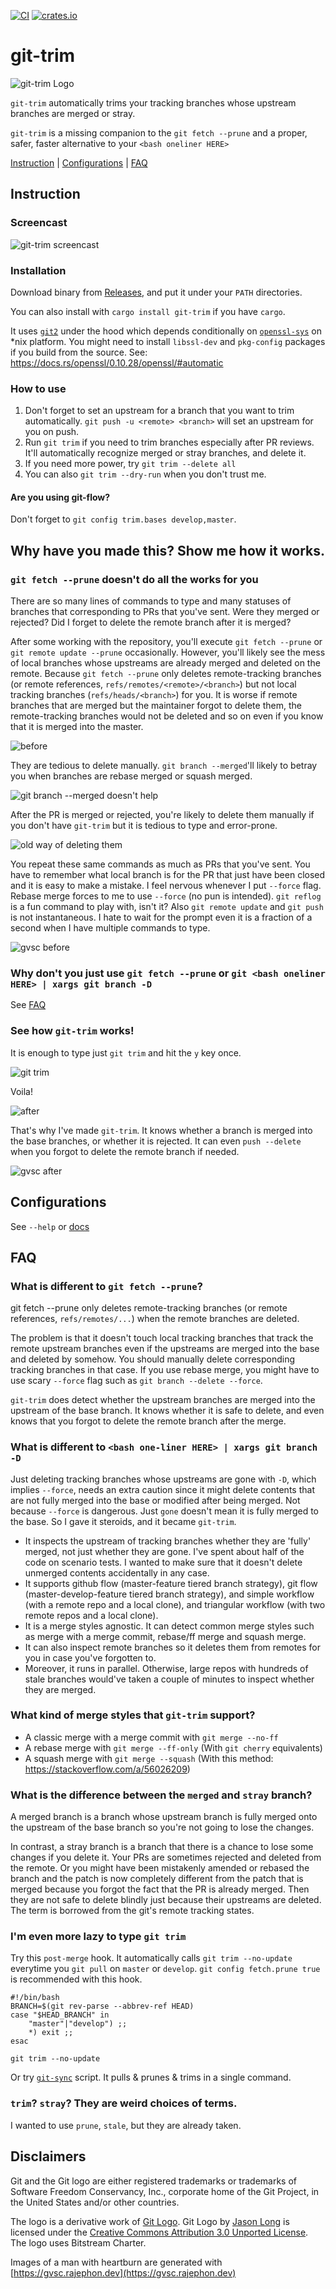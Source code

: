 [![CI](https://github.com/foriequal0/git-trim/workflows/CI/badge.svg?event=push)](https://github.com/foriequal0/git-trim/actions?query=workflow%3ACI) [![crates.io](https://img.shields.io/crates/v/git-trim.svg)](https://crates.io/crates/git-trim)

git-trim
========

![git-trim Logo](images/logo.png)

`git-trim` automatically trims your tracking branches whose upstream branches are merged or stray.

`git-trim` is a missing companion to the `git fetch --prune` and a proper, safer, faster alternative to your `<bash oneliner HERE>`

[Instruction](#instruction) | [Configurations](#configurations) | [FAQ](#faq)

## Instruction

### Screencast

![git-trim screencast](screencast.png)

### Installation
Download binary from [Releases](https://github.com/foriequal0/git-trim/releases), and put it under your `PATH` directories.

You can also install with `cargo install git-trim` if you have `cargo`.

It uses [`git2`](https://crates.io/crates/git2) under the hood which depends conditionally on [`openssl-sys`](https://crates.io/crates/openssl) on *nix platform.
You might need to install `libssl-dev` and `pkg-config` packages if you build from the source. See: https://docs.rs/openssl/0.10.28/openssl/#automatic

### How to use
1. Don't forget to set an upstream for a branch that you want to trim automatically.
   `git push -u <remote> <branch>` will set an upstream for you on push.
1. Run `git trim` if you need to trim branches especially after PR reviews. It'll automatically recognize merged or stray branches, and delete it.
1. If you need more power, try `git trim --delete all`
1. You can also `git trim --dry-run` when you don't trust me.

#### Are you using git-flow?

Don't forget to `git config trim.bases develop,master`.

## Why have you made this? Show me how it works.

### `git fetch --prune` doesn't do all the works for you

There are so many lines of commands to type and many statuses of branches that corresponding to PRs that you've sent.
Were they merged or rejected? Did I forget to delete the remote branch after it is merged?

After some working with the repository, you'll execute `git fetch --prune` or `git remote update --prune` occasionally.
However, you'll likely see the mess of local branches whose upstreams are already merged and deleted on the remote.
Because `git fetch --prune` only deletes remote-tracking branches (or remote references, `refs/remotes/<remote>/<branch>`) but not local tracking branches (`refs/heads/<branch>`) for you.
It is worse if remote branches that are merged but the maintainer forgot to delete them,
the remote-tracking branches would not be deleted and so on even if you know that it is merged into the master.

![before](images/0-before.png)

They are tedious to delete manually. `git branch --merged`'ll likely to betray you when branches are rebase merged or squash merged.

![git branch --merged doesn't help](images/1-branch-merged.png)

After the PR is merged or rejected, you're likely to delete them manually if you don't have `git-trim` but it is tedious to type and error-prone.

![old way of deleting them](images/2-old-way.png)

You repeat these same commands as much as PRs that you've sent.
You have to remember what local branch is for the PR that just have been closed and it is easy to make a mistake.
I feel nervous whenever I put `--force` flag. Rebase merge forces to me to use `--force` (no pun is intended).
`git reflog` is a fun command to play with, isn't it? Also `git remote update` and `git push` is not instantaneous.
I hate to wait for the prompt even it is a fraction of a second when I have multiple commands to type.

![gvsc before](images/gvsc-0.png)

### Why don't you just use `git fetch --prune` or `git <bash oneliner HERE> | xargs git branch -D`

See [FAQ](#faq)

### See how `git-trim` works!

It is enough to type just `git trim` and hit the `y` key once.

![git trim](images/3-git-trim-in-action.png)

Voila!

![after](images/4-after.png)

That's why I've made `git-trim`.
It knows whether a branch is merged into the base branches, or whether it is rejected.
It can even `push --delete` when you forgot to delete the remote branch if needed.

![gvsc after](images/gvsc-1.png)

## Configurations

See `--help` or [docs](docs/git-trim.man)

## FAQ

### What is different to `git fetch --prune`?

git fetch --prune only deletes remote-tracking branches (or remote references, `refs/remotes/...`) when the remote branches are deleted.

The problem is that it doesn't touch local tracking branches that track the remote upstream branches
even if the upstreams are merged into the base and deleted by somehow. You should manually delete corresponding tracking branches in that case.
If you use rebase merge, you might have to use scary `--force` flag such as `git branch --delete --force`.

`git-trim` does detect whether the upstream branches are merged into the upstream of the base branch.
It knows whether it is safe to delete, and even knows that you forgot to delete the remote branch after the merge.

### What is different to `<bash one-liner HERE> | xargs git branch -D`

Just deleting tracking branches whose upstreams are gone with `-D`, which implies `--force`,
needs an extra caution since it might delete contents that are not fully merged into the base or modified after being merged.
Not because `--force` is dangerous. Just `gone` doesn't mean it is fully merged to the base. So I gave it steroids, and it became `git-trim`.

 * It inspects the upstream of tracking branches whether they are 'fully' merged, not just whether they are gone.
 I've spent about half of the code on scenario tests. I wanted to make sure that it doesn't delete unmerged contents accidentally in any case.
 * It supports github flow (master-feature tiered branch strategy), git flow (master-develop-feature tiered branch strategy),
 and simple workflow (with a remote repo and a local clone), and triangular workflow (with two remote repos and a local clone).
 * It is a merge styles agnostic. It can detect common merge styles such as merge with a merge commit, rebase/ff merge and squash merge.
 * It can also inspect remote branches so it deletes them from remotes for you in case you've forgotten to.
 * Moreover, it runs in parallel. Otherwise, large repos with hundreds of stale branches would've taken a couple of minutes to inspect whether they are merged.

### What kind of merge styles that `git-trim` support?

* A classic merge with a merge commit with `git merge --no-ff`
* A rebase merge with `git merge --ff-only` (With `git cherry` equivalents)
* A squash merge with `git merge --squash` (With this method: https://stackoverflow.com/a/56026209)

### What is the difference between the `merged` and `stray` branch?

A merged branch is a branch whose upstream branch is fully merged onto the upstream of the base branch so you're not going to lose the changes.

In contrast, a stray branch is a branch that there is a chance to lose some changes if you delete it.
Your PRs are sometimes rejected and deleted from the remote.
Or you might have been mistakenly amended or rebased the branch and the patch is now completely different from the patch
that is merged because you forgot the fact that the PR is already merged.
Then they are not safe to delete blindly just because their upstreams are deleted.
The term is borrowed from the git's remote tracking states.

### I'm even more lazy to type `git trim`

Try this `post-merge` hook. It automatically calls `git trim --no-update` everytime you `git pull` on `master` or `develop`. `git config fetch.prune true` is recommended with this hook.
```shell
#!/bin/bash
BRANCH=$(git rev-parse --abbrev-ref HEAD)
case "$HEAD_BRANCH" in
    "master"|"develop") ;;
    *) exit ;;
esac

git trim --no-update
```
Or try [`git-sync`](https://gist.github.com/foriequal0/55763d9177803c325904d089299f0970) script. It pulls & prunes & trims in a single command.

### `trim`? `stray`? They are weird choices of terms.

I wanted to use `prune`, `stale`, but they are already taken.

## Disclaimers
Git and the Git logo are either registered trademarks or trademarks of Software Freedom Conservancy, Inc., corporate home of the Git Project, in the United States and/or other countries.

The logo is a derivative work of [Git Logo](https://git-scm.com/downloads/logos). Git Logo by [Jason Long](https://twitter.com/jasonlong) is licensed under the [Creative Commons Attribution 3.0 Unported License](https://creativecommons.org/licenses/by/3.0/). The logo uses Bitstream Charter.

Images of a man with heartburn are generated with [https://gvsc.rajephon.dev](https://gvsc.rajephon.dev)
